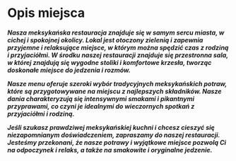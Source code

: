 # Opis miejsca


***Nasza meksykańska restauracja znajduje się w samym sercu miasta, w cichej i spokojnej okolicy. 
Lokal jest otoczony zielenią i zapewnia przyjemne i relaksujące miejsce, w którym można spędzić czas z rodziną i przyjaciółmi. 
W środku naszej restauracji znajduje się przestronna sala, w której znajdują się wygodne stoliki i komfortowe krzesła, tworząc doskonałe miejsce do jedzenia i rozmów.***

***Nasze menu oferuje szeroki wybór tradycyjnych meksykańskich potraw, które są przygotowywane na miejscu z najlepszych składników.
Nasze dania charakteryzują się intensywnymi smakami i pikantnymi przyprawami, co czyni je idealnymi do wieczornych spotkań z przyjaciółmi i rodziną.***

***Jeśli szukasz prawdziwej meksykańskiej kuchni i chcesz cieszyć się niezapomnianym doświadczeniem, zapraszamy do naszej restauracji.
Jesteśmy przekonani, że nasze potrawy i wyjątkowe miejsce pozwolą Ci na odpoczynek i relaks, a także na smakowite i oryginalne jedzenie.***
